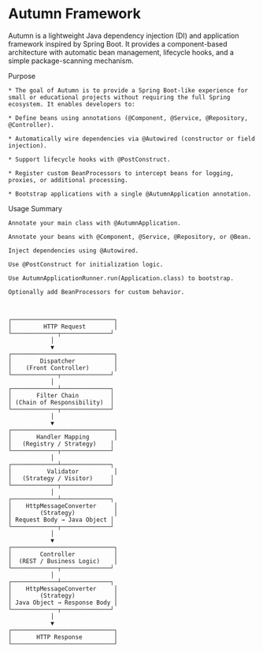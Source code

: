 # Autumn Framework

Autumn is a lightweight Java dependency injection (DI) and application framework inspired by Spring Boot. It provides a component-based architecture with automatic bean management, lifecycle hooks, and a simple package-scanning mechanism.

Purpose

    * The goal of Autumn is to provide a Spring Boot-like experience for small or educational projects without requiring the full Spring ecosystem. It enables developers to:

    * Define beans using annotations (@Component, @Service, @Repository, @Controller).

    * Automatically wire dependencies via @Autowired (constructor or field injection).

    * Support lifecycle hooks with @PostConstruct.

    * Register custom BeanProcessors to intercept beans for logging, proxies, or additional processing.

    * Bootstrap applications with a single @AutumnApplication annotation.


Usage Summary

    Annotate your main class with @AutumnApplication.

    Annotate your beans with @Component, @Service, @Repository, or @Bean.

    Inject dependencies using @Autowired.

    Use @PostConstruct for initialization logic.

    Use AutumnApplicationRunner.run(Application.class) to bootstrap.

    Optionally add BeanProcessors for custom behavior.



    ┌─────────────────────────────┐
    │         HTTP Request        │
    └─────────────┬──────────────┘
                │
                ▼
    ┌─────────────────────────────┐
    │        Dispatcher           │
    │    (Front Controller)       │
    └─────────────┬──────────────┘
                │
    ┌─────────────┴──────────────┐
    │       Filter Chain         │
    │ (Chain of Responsibility)  │
    └─────────────┬──────────────┘
                │
                ▼
    ┌─────────────────────────────┐
    │       Handler Mapping       │
    │   (Registry / Strategy)    │
    └─────────────┬──────────────┘
                │
    ┌─────────────┴──────────────┐
    │          Validator          │
    │   (Strategy / Visitor)     │
    └─────────────┬──────────────┘
                │
    ┌─────────────┴──────────────┐
    │    HttpMessageConverter     │
    │        (Strategy)           │
    │ Request Body → Java Object │
    └─────────────┬──────────────┘
                │
                ▼
    ┌─────────────────────────────┐
    │        Controller           │
    │  (REST / Business Logic)    │
    └─────────────┬──────────────┘
                │
    ┌─────────────┴──────────────┐
    │    HttpMessageConverter     │
    │        (Strategy)           │
    │ Java Object → Response Body │
    └─────────────┬──────────────┘
                │
                ▼
    ┌─────────────────────────────┐
    │       HTTP Response         │
    └─────────────────────────────┘
